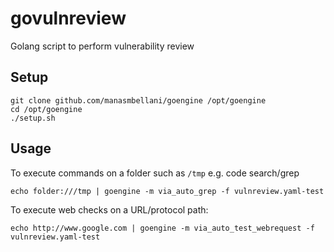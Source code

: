 # govulnreview
Golang script to perform vulnerability review


## Setup
```
git clone github.com/manasmbellani/goengine /opt/goengine
cd /opt/goengine
./setup.sh
```

## Usage
To execute commands on a folder such as `/tmp` e.g. code search/grep
```
echo folder:///tmp | goengine -m via_auto_grep -f vulnreview.yaml-test
```

To execute web checks on a URL/protocol path:
```
echo http://www.google.com | goengine -m via_auto_test_webrequest -f vulnreview.yaml-test
```